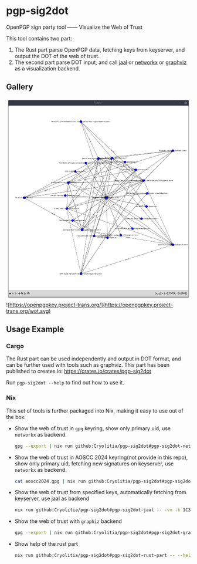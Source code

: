 # pgp-sig2dot

OpenPGP sign party tool —— Visualize the Web of Trust

This tool contains two part:

1. The Rust part parse OpenPGP data, fetching keys from keyserver, and output the DOT of the web of trust.
2. The second part parse DOT input, and call [jaal](https://github.com/imohitmayank/jaal) or [networkx](https://github.com/networkx/networkx) or [graphviz](https://graphviz.org/) as a visualization backend.

## Gallery

![demo](https://github.com/Cryolitia/pgp-sig2dot/blob/main/demo.png?raw=true)
![https://openpgpkey.project-trans.org/](https://openpgpkey.project-trans.org/wot.svg)

## Usage Example

### Cargo

The Rust part can be used independently and output in DOT format, and can be further used with tools such as graphviz. This part has been published to creates.io: https://crates.io/crates/pgp-sig2dot

Run `pgp-sig2dot --help` to find out how to use it.

### Nix

This set of tools is further packaged into Nix, making it easy to use out of the box.

- Show the web of trust in `gpg` keyring, show only primary uid, use `networkx` as backend.

    ```sh
    gpg --export | nix run github:Cryolitia/pgp-sig2dot#pgp-sig2dot-networkx -- -vv --import - -p
    ```

- Show the web of trust in AOSCC 2024 keyring(not provide in this repo), show only primary uid, fetching new signatures on keyserver, use `networkx` as backend.

    ```sh
    cat aoscc2024.gpg | nix run github:Cryolitia/pgp-sig2dot#pgp-sig2dot-networkx -- -vv --import - -p --online
    ```

- Show the web of trust from specified keys, automatically fetching from keyserver, use jaal as backend

    ```sh
    nix run github:Cryolitia/pgp-sig2dot#pgp-sig2dot-jaal -- -vv -k 1C3C6547538D7152310C0EEA84DD0C0130A54DF7 892EBC7DC392DFF9C9C03F1D15F4180E73787863 CEDBA39E576BC6C21B71A64825E82BBEA32BD476
    ```

- Show the web of trust with `graphiz` backend

    ```sh
    gpg --export | nix run github:Cryolitia/pgp-sig2dot#pgp-sig2dot-graphviz -- -vv --import - > temp.svg
    ```

- Show help of the rust part

    ```sh
    nix run github:Cryolitia/pgp-sig2dot#pgp-sig2dot-rust-part -- --help
    ```
